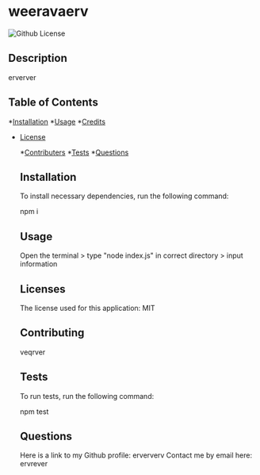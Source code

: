 # weeravaerv
  ![Github License](https://img.shields.io/badge/License-MIT-green.svg)

  ## Description

  erverver

  ## Table of Contents

  *[Installation](#installation)
  *[Usage](#usage)
  *[Credits](#credits)
  
* [License](#license)

  *[Contributers](#contribute)
  *[Tests](#test)
  *[Questions](#questions)

  ## Installation

  To install necessary dependencies, run the following command:

  npm i

  ## Usage

  Open the terminal > type "node index.js" in correct directory > input information

  ## Licenses
    
    The license used for this application: MIT

  ## Contributing

  veqrver

  ## Tests

  To run tests, run the following command:

  npm test
  
  ## Questions
      
  Here is a link to my Github profile: erververv
  Contact me by email here: ervrever
  
  
  

